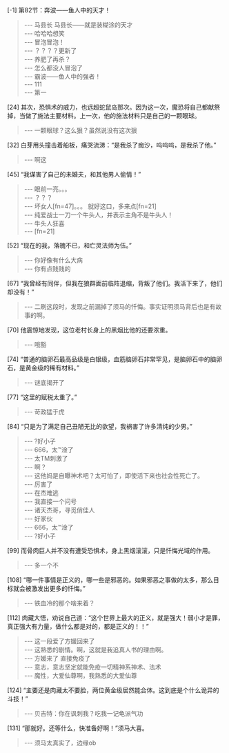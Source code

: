 
[-1] 第82节：奔波——鱼人中的天才！
>--- 马县长 马县长——就是装糊涂的天才<br>
>--- 哈哈哈想笑<br>
>--- 冒泡冒泡！<br>
>--- ？？？？更新了<br>
>--- 养肥了再杀？<br>
>--- 怎么都没人冒泡了<br>
>--- 霸波——鱼人中的强者！<br>
>--- 111<br>
>--- 第一<br>

[24] 其次，恐惧术的威力，也远超蛇鼠岛那次。因为这一次，魔恐将自己都献祭掉，当做了施法主要材料。上一次，他的施法材料只是自己的一颗眼球。
>--- 一颗眼球？这么狠？虽然说没有这次狠<br>

[32] 白芽用头撞击着船板，痛哭流涕：“是我杀了痂沙，呜呜呜，是我杀了他。”
>--- 啊这<br>

[45] “我谋害了自己的未婚夫，和其他男人偷情！”
>--- 眼前一亮。。。<br>
>--- ？？？<br>
>--- 坏女人[fn=47]。。。
就好这口，多来点[fn=21]<br>
>--- 纯爱战士一刀一个牛头人，并表示主角不是牛头人！<br>
>--- 牛头人狂喜<br>
>--- [fn=21]<br>

[52] “现在的我，落魄不已，和亡灵法师为伍。”
>--- 你好像有什么大病<br>
>--- 你有点贱贱的<br>

[67] “我曾经有同伴，但我在狼群面前临阵退缩，背叛了他们。我活下来了，他们却没有！”
>--- 二刷这段时，发现之前漏掉了须马的忏悔。事实证明须马背后也是有故事的啊。<br>

[70] 他震惊地发现，这位老村长身上的黑烟比他的还要浓重。
>--- 哦豁<br>

[74] “普通的脑卵石最高品级是白银级，血筋脑卵石非常罕见，是脑卵石中的脑卵石，是黄金级的稀有材料。”
>--- 谜底揭开了<br>

[77] “这里的赋税太重了。”
>--- 苛政猛于虎<br>

[84] “只是为了满足自己丑陋无比的欲望，我祸害了许多清纯的少男。”
>--- ?好小子<br>
>--- 666，太™淦了<br>
>--- 太TM刺激了<br>
>--- 啊？<br>
>--- 这他妈是自曝神术吧？太可怕了，即使活下来也社会性死亡了。<br>
>--- 厉害了<br>
>--- 在杰难逃<br>
>--- 我直接一个问号<br>
>--- 诸天杰哥，寻觅俏佳人<br>
>--- 好家伙<br>
>--- 666，太™淦了<br>
>--- ?好小子<br>

[99] 而骨肉巨人并不没有遭受恐惧术，身上黑烟滚滚，只是忏悔光域的作用。
>--- 多一个不<br>

[108] “哪一件事情是正义的，哪一些是邪恶的。如果邪恶之事做的太多，那么目标就会被激发出更多的忏悔。”
>--- 铁血冷的那个啥来着？<br>

[112] 肉藏大悟，劝说自己道：“这个世界上最大的正义，就是强大！弱小才是罪，真正强大有力量，做什么都是对的，都是正义的！！”
>--- 这一段爱了方媛回来了<br>
>--- 这熟悉的剧情。啊，这就是我追真人书的理由啊。<br>
>--- 方媛来了 直接免疫了<br>
>--- 意志，意志坚定就能免疫一切精神系神术、法术<br>
>--- 魔性，大爱仙尊啊，我熟悉的大爱仙尊<br>

[124] “主要还是肉藏太不要脸，两位黄金级居然能合体。这到底是个什么诡异的斗技！”
>--- 贝吉特：你在讽刺我？吃我一记龟派气功<br>

[131] “那就好。还等什么，快准备好啊！”须马大喜。
>--- 须马太真实了，边缘ob<br>
